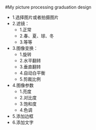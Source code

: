 #My picture processing graduation design

- 1.选择图片或者拍摄图片
- 2.滤镜：
    - 1.正常
    - 2.春、夏、球、冬
    - 3.等等
- 3.图像变换：
    - 1.旋转
    - 2.水平翻转
    - 3.垂直翻转
    - 4.自动白平衡
    - 5.剪裁比例
- 4.图像参数
    - 1.亮度
    - 2.对比度
    - 3.饱和度
    - 4.色调
- 5.添加边框
- 6.添加文字